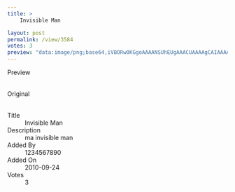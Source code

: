 ```yaml
---
title: >
    Invisible Man

layout: post
permalink: /view/3584
votes: 3
preview: "data:image/png;base64,iVBORw0KGgoAAAANSUhEUgAAACUAAAAgCAIAAAAaMSbnAAAABnRSTlMA/wD/AP5AXyvrAAAAKklEQVRIie3NMQEAAAQAMPTPjE8E11ZgOdPxqD4zn8/n8/l8Pp/P5/OdBZKOAzzmIJhAAAAAAElFTkSuQmCC"
---
```

<dl class="side-by-side">
<dt>Preview</dt>
<dd>
    <img class="preview" src="data:image/png;base64,iVBORw0KGgoAAAANSUhEUgAAACUAAAAgCAIAAAAaMSbnAAAABnRSTlMA/wD/AP5AXyvrAAAAKklEQVRIie3NMQEAAAQAMPTPjE8E11ZgOdPxqD4zn8/n8/l8Pp/P5/OdBZKOAzzmIJhAAAAAAElFTkSuQmCC">
</dd>
<dt>Original</dt>
<dd>
    <img class="preview" src="data:image/png;base64,iVBORw0KGgoAAAANSUhEUgAAAEAAAAAgCAYAAACinX6EAAAAHklEQVR42u3BAQ0AAADCoPdPbQ8HFAAAAAAAAADwbiAgAAGwRW23AAAAAElFTkSuQmCC">
</dd>
<dt>Title</dt>
<dd>Invisible Man</dd>
<dt>Description</dt>
<dd>ma invisible man</dd>
<dt>Added By</dt>
<dd>1234567890</dd>
<dt>Added On</dt>
<dd>2010-09-24</dd>
<dt>Votes</dt>
<dd>3</dd>
</dl>
